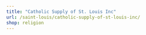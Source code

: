 ```yaml
---
title: "Catholic Supply of St. Louis Inc"
url: /saint-louis/catholic-supply-of-st-louis-inc/
shop: religion
---
```

